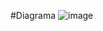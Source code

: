 #Diagrama
![image](https://github.com/azambrano02/Tarea-Diagnostico/assets/146024498/68915278-e5ab-4271-808d-7063a2647a51)

